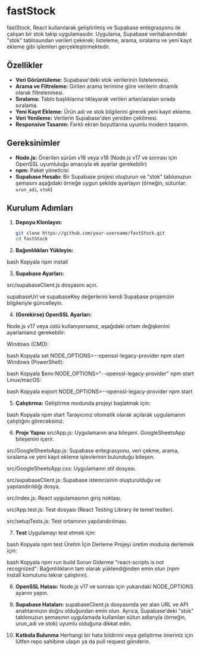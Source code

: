 # fastStock

fastStock, React kullanılarak geliştirilmiş ve Supabase entegrasyonu ile çalışan bir stok takip uygulamasıdır. Uygulama, Supabase veritabanındaki "stok" tablosundan verileri çekerek; listeleme, arama, sıralama ve yeni kayıt ekleme gibi işlemleri gerçekleştirmektedir.

## Özellikler
- **Veri Görüntüleme:** Supabase'deki stok verilerinin listelenmesi.
- **Arama ve Filtreleme:** Girilen arama terimine göre verilerin dinamik olarak filtrelenmesi.
- **Sıralama:** Tablo başlıklarına tıklayarak verileri artan/azalan sırada sıralama.
- **Yeni Kayıt Ekleme:** Ürün adı ve stok bilgilerini girerek yeni kayıt ekleme.
- **Veri Yenileme:** Verilerin Supabase'den yeniden çekilmesi.
- **Responsive Tasarım:** Farklı ekran boyutlarına uyumlu modern tasarım.

## Gereksinimler
- **Node.js:** Önerilen sürüm v16 veya v18 (Node.js v17 ve sonrası için OpenSSL uyumluluğu amacıyla ek ayarlar gerekebilir)
- **npm:** Paket yöneticisi
- **Supabase Hesabı:** Bir Supabase projesi oluşturun ve "stok" tablonuzun şemasını aşağıdaki örneğe uygun şekilde ayarlayın (örneğin, sütunlar: `urun_adi`, `stok`)

## Kurulum Adımları

1. **Depoyu Klonlayın:**

   ```bash
   git clone https://github.com/your-username/fastStock.git
   cd fastStock


2. **Bağımlılıkları Yükleyin:**

bash
Kopyala
npm install


3. **Supabase Ayarları:**

src/supabaseClient.js dosyasını açın.

supabaseUrl ve supabaseKey değerlerini kendi Supabase projenizin bilgileriyle güncelleyin.

4. **(Gerekirse) OpenSSL Ayarları:**

Node.js v17 veya üstü kullanıyorsanız, aşağıdaki ortam değişkenini ayarlamanız gerekebilir:

Windows (CMD):

bash
Kopyala
set NODE_OPTIONS=--openssl-legacy-provider
npm start
Windows (PowerShell):

bash
Kopyala
$env:NODE_OPTIONS="--openssl-legacy-provider"
npm start
Linux/macOS:

bash
Kopyala
export NODE_OPTIONS=--openssl-legacy-provider
npm start

5. **Çalıştırma:**
Geliştirme modunda projeyi başlatmak için:

bash
Kopyala
npm start
Tarayıcınız otomatik olarak açılarak uygulamanın çalıştığını göreceksiniz.

6. **Proje Yapısı**
src/App.js: Uygulamanın ana bileşeni. GoogleSheetsApp bileşenini içerir.

src/GoogleSheetsApp.js: Supabase entegrasyonu, veri çekme, arama, sıralama ve yeni kayıt ekleme işlevlerinin bulunduğu bileşen.

src/GoogleSheetsApp.css: Uygulamanın stil dosyası.

src/supabaseClient.js: Supabase istemcisinin oluşturulduğu ve yapılandırıldığı dosya.

src/index.js: React uygulamasının giriş noktası.

src/App.test.js: Test dosyası (React Testing Library ile temel testler).

src/setupTests.js: Test ortamının yapılandırılması.

7. **Test**
Uygulamayı test etmek için:

bash
Kopyala
npm test
Üretim İçin Derleme
Projeyi üretim moduna derlemek için:

bash
Kopyala
npm run build
Sorun Giderme
"react-scripts is not recognized":
Bağımlılıkların tam olarak yüklendiğinden emin olun (npm install komutunu tekrar çalıştırın).

8. **OpenSSL Hatası:**
Node.js v17 ve sonrası için yukarıdaki NODE_OPTIONS ayarını yapın.

9. **Supabase Hataları:**
supabaseClient.js dosyasında yer alan URL ve API anahtarınızın doğru olduğundan emin olun. Ayrıca, Supabase'deki "stok" tablonuzun şemasının uygulamada kullanılan sütun adlarıyla (örneğin, urun_adi ve stok) uyumlu olduğuna dikkat edin.

10. **Katkıda Bulunma**
Herhangi bir hata bildirimi veya geliştirme öneriniz için lütfen repo sahibine ulaşın ya da pull request gönderin.
